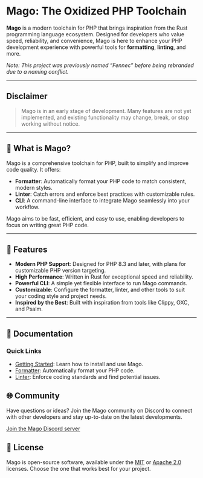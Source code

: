 # Mago: The Oxidized PHP Toolchain

**Mago** is a modern toolchain for PHP that brings inspiration from the Rust programming language ecosystem. Designed for developers who value speed, reliability, and convenience, Mago is here to enhance your PHP development experience with powerful tools for **formatting**, **linting**, and more.

_Note: This project was previously named “Fennec” before being rebranded due to a naming conflict._

---

## Disclaimer

> Mago is in an early stage of development. Many features are not yet implemented, and existing functionality may change, break, or stop working without notice.

---

## 🚀 What is Mago?

Mago is a comprehensive toolchain for PHP, built to simplify and improve code quality. It offers:

- **Formatter**: Automatically format your PHP code to match consistent, modern styles.
- **Linter**: Catch errors and enforce best practices with customizable rules.
- **CLI**: A command-line interface to integrate Mago seamlessly into your workflow.

Mago aims to be fast, efficient, and easy to use, enabling developers to focus on writing great PHP code.

---

## 🌟 Features

- **Modern PHP Support**: Designed for PHP 8.3 and later, with plans for customizable PHP version targeting.
- **High Performance**: Written in Rust for exceptional speed and reliability.
- **Powerful CLI**: A simple yet flexible interface to run Mago commands.
- **Customizable**: Configure the formatter, linter, and other tools to suit your coding style and project needs.
- **Inspired by the Best**: Built with inspiration from tools like Clippy, OXC, and Psalm.

---

## 📖 Documentation

### Quick Links

- [Getting Started](/getting-started/index.md): Learn how to install and use Mago.
- [Formatter](/formatter/index.md): Automatically format your PHP code.
- [Linter](/linter/index.md): Enforce coding standards and find potential issues.

## 🌐 Community

Have questions or ideas? Join the Mago community on Discord to connect with other developers and stay up-to-date on the latest developments.

[Join the Mago Discord server](https://discord.gg/mwyyjr27eu)

## 📝 License

Mago is open-source software, available under the [MIT](https://github.com/carthage-software/mago/blob/main/LICENSE-MIT) or [Apache 2.0](https://github.com/carthage-software/mago/blob/main/LICENSE-APACHE) licenses. Choose the one that works best for your project.
